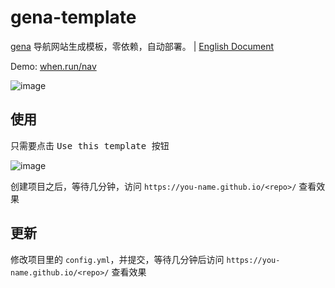# gena-template

[gena](https://github.com/x1ah/gena) 导航网站生成模板，零依赖，自动部署。 | [English Document](https://github.com/x1ah/gena-template/blob/master/README_EN.md)

Demo: [when.run/nav](https://when.run/nav/)

![image](https://user-images.githubusercontent.com/14919255/114878771-29fe8980-9e33-11eb-834c-515379882664.png)


## 使用

只需要点击 <kbd>Use this template<kbd> 按钮

![image](https://user-images.githubusercontent.com/14919255/114821045-8ee5bf80-9df2-11eb-9d17-d617c946b65e.png)

创建项目之后，等待几分钟，访问 `https://you-name.github.io/<repo>/` 查看效果

## 更新

修改项目里的 `config.yml`，并提交，等待几分钟后访问 `https://you-name.github.io/<repo>/` 查看效果